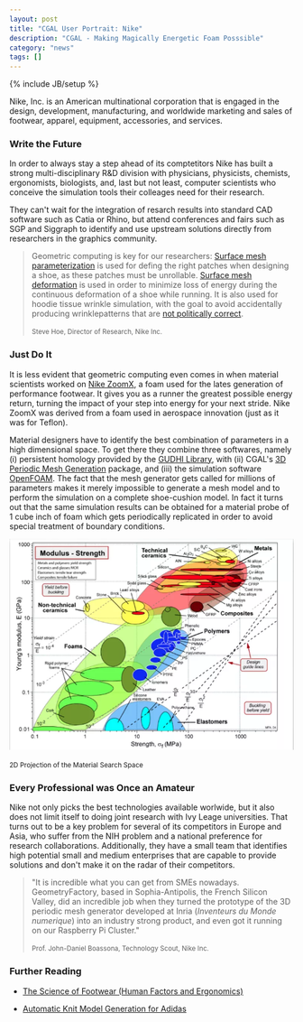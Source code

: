 ```yaml
---
layout: post
title: "CGAL User Portrait: Nike"
description: "CGAL - Making Magically Energetic Foam Posssible"
category: "news"
tags: []
---
```

{% include JB/setup %}

<p>Nike, Inc. is an American multinational corporation that is engaged
in the design, development, manufacturing, and worldwide marketing and
sales of footwear, apparel, equipment, accessories, and services.</p>


<h3>Write the Future</h3>

<p>In order to always stay a step ahead of its comptetitors Nike has
built a strong multi-disciplinary R&D division with physicians, physicists, chemists,
ergonomists, biologists, and, last but not least, computer scientists
who conceive the simulation tools their colleages need for their research.</p>

<p>They can't wait for the integration of resarch results into standard
CAD software such as Catia or Rhino, but attend conferences and fairs
such as SGP and Siggraph to identify and use upstream solutions directly
from researchers in the graphics community.</p>

<blockquote>
<p>Geometric computing is key for our researchers:
<a href="https://doc.cgal.org/latest/Manual/packages.html#PkgSurfaceParameterizationSummary">
Surface mesh parameterization</a>
is used for defing the right patches when designing a shoe, as these patches must
be unrollable.
<a href="https://doc.cgal.org/latest/Manual/packages.html#PkgSurfaceMeshDeformationSummary">
Surface mesh deformation</a> is used in order to minimize loss of energy during the
continuous deformation of a shoe while running. It is also used for
hoodie tissue wrinkle simulation, with the goal to avoid accidentally producing wrinklepatterns 
that are 
<a href="https://www.nike.com/t/sportswear-gym-vintage-womens-full-zip-hoodie-plus-size-zrn3LS/AR1203-091">not politically correct</a>.</p>
<p><small>Steve Hoe, Director of Research, Nike Inc.</small></p>
</blockquote>


<h3>Just Do It</h3>

<p>It is less evident that geometric computing even comes in when material scientists 
worked on  <a href="https://www.nike.com/us/en_us/c/innovation/zoom">Nike ZoomX</a>,
a foam used for the lates generation of performance footwear. It gives you as a runner the greatest 
possible energy return, turning the impact of your step into energy for your next stride.
Nike ZoomX was derived from a foam used in aerospace innovation (just as it was for Teflon).</p>


<p>Material designers have to identify the best combination of parameters in a high dimensional space. 
To get there they combine three softwares, namely (i) persistent homology provided by the 
<a href="http://gudhi.gforge.inria.fr/">GUDHI Library</a>, with (ii) CGAL's
<a href="https://doc.cgal.org/latest/Manual/packages.html#PkgPeriodic3Mesh3">
3D Periodic Mesh Generation</a> package, and (iii) the simulation software <a href="https://openfoam.org">OpenFOAM</a>.
The fact that the mesh generator gets called for millions of parameters makes it merely impossible 
to generate a mesh model and to perform the simulation on a complete shoe-cushion model.
In fact it turns out that the same simulation results can be obtained for a material probe of 1 cube inch of foam
which gets periodically replicated in order to avoid special treatment of boundary conditions.


![](/images/modulus.png)
<p><small>2D Projection of the Material Search Space</small></p>

<h3>Every Professional was Once an Amateur</h3>

<p>Nike not only picks the best technologies available worlwide, 
but it also does not limit itself to doing joint research with
Ivy Leage universities. That turns out to be a key problem for several of its competitors in Europe and Asia,
who suffer from the NIH problem and a national preference for research collaborations. Additionally, they have
a small team that identifies high potential small and medium enterprises that are capable to provide solutions and
don't make it on the radar of their competitors.<p>

<blockquote>
<p>"It is incredible what you can get from SMEs nowadays. 
GeometryFactory, based in Sophia-Antipolis, the French Silicon Valley,
did an incredible job when they turned the prototype of the 3D periodic mesh generator developed at Inria
(<em>Inventeurs du Monde numerique</em>) into an industry strong product, and even got it running on our Raspberry Pi Cluster."</p>
 <p><small>Prof. John-Daniel Boassona, Technology Scout, Nike Inc.</small></p>
</blockquote>

<h3>Further Reading</h3>

<ul>
<li><p> <a href="https://www.amazon.com/s?k=9781439835685&i=stripbooks&linkCode=qs">The Science of Footwear (Human Factors and Ergonomics)</a><p></li>
<li><p> <a href="https://cims.nyu.edu/gcl/papers/2018-StitchMeshing.pdf">Automatic Knit Model Generation for Adidas</a></p></li>
